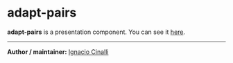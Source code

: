 # adapt-pairs
**adapt-pairs** is a presentation component. You can see it [here](https://adaptlearning-no-core.web.app/#/id/expo-25).

----------------------------


**Author / maintainer:** [Ignacio Cinalli](https://github.com/nachocinalli)  
